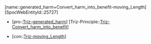 ﻿---
type: TrizContradiction
aliases:
- generated_harm+Convert_harm_into_benefit-moving_Length
license: CC BY-SA 4.0
copyright: https://github.com/SpocWeb
IsDeleted: false
IsReadOnly: false
Confidential: public
tags: 
- Triz/Contradiction
---
[name::generated_harm+Convert_harm_into_benefit-moving_Length]
[SpocWebEntityId::25727]
+ [pro::[Triz-generated_harm](tech/Triz/Parameter/Triz-generated_harm.md)]
[Triz-Principle::[Triz-Convert_harm_into_benefit](tech/Triz/Principle/Triz-Convert_harm_into_benefit.md)]
- [con::[Triz-moving_Length](tech/Triz/Parameter/Triz-moving_Length.md)]

